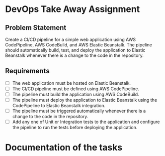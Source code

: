 # DevOps Take Away Assignment

## Problem Statement
Create a CI/CD pipeline for a simple web application using AWS CodePipeline, AWS CodeBuild, and AWS Elastic Beanstalk. The pipeline should automatically build, test, and deploy the application to Elastic Beanstalk whenever there is a change to the code in the repository.

## Requirements
- [ ] The web application must be hosted on Elastic Beanstalk.
- [ ] The CI/CD pipeline must be defined using AWS CodePipeline.
- [ ] The pipeline must build the application using AWS CodeBuild.
- [ ] The pipeline must deploy the application to Elastic Beanstalk using the CodePipeline to Elastic Beanstalk integration.
- [ ] The pipeline must be triggered automatically whenever there is a change to the code in the repository.
- [ ] Add any one of Unit or Integration tests to the application and configure the pipeline to run the tests before deploying the application.

# Documentation of the tasks
